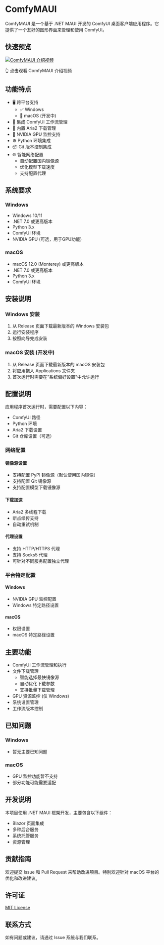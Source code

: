 # ComfyMAUI

ComfyMAUI 是一个基于 .NET MAUI 开发的 ComfyUI 桌面客户端应用程序。它提供了一个友好的图形界面来管理和使用 ComfyUI。

## 快速预览

[![ComfyMAUI 介绍视频](https://img.youtube.com/vi/1LHs6dPKF68/0.jpg)](https://www.youtube.com/watch?v=1LHs6dPKF68)

👆 点击观看 ComfyMAUI 介绍视频

## 功能特点

- 🖥️ 跨平台支持 
  - ✅ Windows
  - 🚧 macOS (开发中)
- 🎨 集成 ComfyUI 工作流管理
- 🚀 内置 Aria2 下载管理
- 🔧 NVIDIA GPU 监控支持
- ⚙️ Python 环境集成
- 📦 Git 版本控制集成
- 🌐 智能网络配置
  - 自动配置国内镜像源
  - 优化模型下载速度
  - 支持配置代理

## 系统要求

### Windows
- Windows 10/11
- .NET 7.0 或更高版本
- Python 3.x
- ComfyUI 环境
- NVIDIA GPU (可选，用于GPU功能)

### macOS
- macOS 12.0 (Monterey) 或更高版本
- .NET 7.0 或更高版本
- Python 3.x
- ComfyUI 环境

## 安装说明

### Windows 安装
1. 从 Release 页面下载最新版本的 Windows 安装包
2. 运行安装程序
3. 按照向导完成安装

### macOS 安装 (开发中)
1. 从 Release 页面下载最新版本的 macOS 安装包
2. 将应用拖入 Applications 文件夹
3. 首次运行时需要在"系统偏好设置"中允许运行

## 配置说明

应用程序首次运行时，需要配置以下内容：

- ComfyUI 路径
- Python 环境
- Aria2 下载设置
- Git 仓库设置（可选）

### 网络配置

#### 镜像源设置
- 支持配置 PyPI 镜像源（默认使用国内镜像）
- 支持配置 Git 镜像源
- 支持配置模型下载镜像源

#### 下载加速
- Aria2 多线程下载
- 断点续传支持
- 自动重试机制

#### 代理设置
- 支持 HTTP/HTTPS 代理
- 支持 Socks5 代理
- 可针对不同服务配置独立代理

### 平台特定配置

#### Windows
- NVIDIA GPU 监控配置
- Windows 特定路径设置

#### macOS
- 权限设置
- macOS 特定路径设置

## 主要功能

- ComfyUI 工作流管理和执行
- 文件下载管理
  - 智能选择最快镜像源
  - 自动优化下载参数
  - 支持批量下载管理
- GPU 资源监控 (仅 Windows)
- 系统设置管理
- 工作流版本控制

## 已知问题

### Windows
- 暂无主要已知问题

### macOS
- GPU 监控功能暂不支持
- 部分功能可能需要适配

## 开发说明

本项目使用 .NET MAUI 框架开发，主要包含以下组件：

- Blazor 页面集成
- 多种后台服务
- 系统托管服务
- 资源管理

## 贡献指南

欢迎提交 Issue 和 Pull Request 来帮助改进项目。特别欢迎针对 macOS 平台的优化和改进建议。

## 许可证

[MIT License](LICENSE)

## 联系方式

如有问题或建议，请通过 Issue 系统与我们联系。 